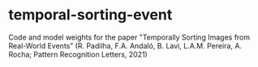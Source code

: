 # temporal-sorting-event
Code and model weights for the paper "Temporally Sorting Images from Real-World Events” (R. Padilha, F.A. Andaló, B. Lavi, L.A.M. Pereira, A. Rocha; Pattern Recognition Letters, 2021)

